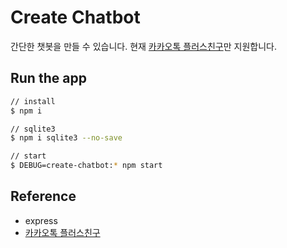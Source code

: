 # Create Chatbot

간단한 챗봇을 만들 수 있습니다.
현재 [카카오톡 플러스친구](https://github.com/plusfriend/auto_reply)만 지원합니다.

## Run the app

```bash
// install
$ npm i

// sqlite3
$ npm i sqlite3 --no-save

// start
$ DEBUG=create-chatbot:* npm start
```

## Reference

- express
- [카카오톡 플러스친구](https://github.com/plusfriend/auto_reply)
